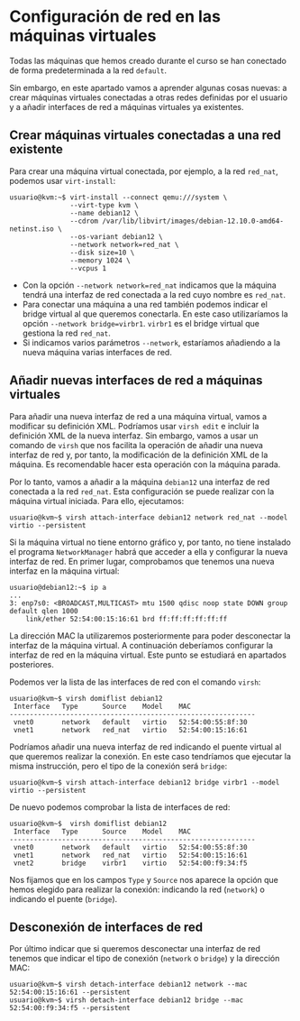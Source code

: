 # Configuración de red en las máquinas virtuales

Todas las máquinas que hemos creado durante el curso se han conectado de forma predeterminada a la red `default`. 

Sin embargo, en este apartado vamos a aprender algunas cosas nuevas: a crear máquinas virtuales conectadas a otras redes definidas por el usuario y a añadir interfaces de red a máquinas virtuales ya existentes.

## Crear máquinas virtuales conectadas a una red existente

Para crear una máquina virtual conectada, por ejemplo, a la red `red_nat`, podemos usar `virt-install`:

```
usuario@kvm:~$ virt-install --connect qemu:///system \
			   --virt-type kvm \
			   --name debian12 \
			   --cdrom /var/lib/libvirt/images/debian-12.10.0-amd64-netinst.iso \
			   --os-variant debian12 \
			   --network network=red_nat \
			   --disk size=10 \
			   --memory 1024 \
			   --vcpus 1
```

* Con la opción `--network network=red_nat` indicamos que la máquina tendrá una interfaz de red conectada a la red cuyo nombre es `red_nat`.
* Para conectar una máquina a una red también podemos indicar el bridge virtual al que queremos conectarla. En este caso utilizaríamos la opción `--network bridge=virbr1`. `virbr1` es el bridge virtual que gestiona la red `red_nat`.
* Si indicamos varios parámetros `--network`, estaríamos añadiendo a la nueva máquina varias interfaces de red.

## Añadir nuevas interfaces de red a máquinas virtuales

Para añadir una nueva interfaz de red a una máquina virtual, vamos a modificar su definición XML. Podríamos usar `virsh edit` e incluir la definición XML de la nueva interfaz. Sin embargo, vamos a usar un comando de `virsh` que nos facilita la operación de añadir una nueva interfaz de red y, por tanto, la modificación de la definición XML de la máquina. Es recomendable hacer esta operación con la máquina parada.

Por lo tanto, vamos a añadir a la máquina `debian12` una interfaz de red conectada a la red `red_nat`. Esta configuración se puede realizar con la máquina virtual iniciada. Para ello, ejecutamos:

```
usuario@kvm~$ virsh attach-interface debian12 network red_nat --model virtio --persistent
```

Si la máquina virtual no tiene entorno gráfico y, por tanto, no tiene instalado el programa `NetworkManager` habrá que acceder a ella y configurar la nueva interfaz de red. En primer lugar, comprobamos que tenemos una nueva interfaz en la máquina virtual:

```
usuario@debian12:~$ ip a
...
3: enp7s0: <BROADCAST,MULTICAST> mtu 1500 qdisc noop state DOWN group default qlen 1000
    link/ether 52:54:00:15:16:61 brd ff:ff:ff:ff:ff:ff
```

La dirección MAC la utilizaremos posteriormente para poder desconectar la interfaz de la máquina virtual. A continuación deberíamos configurar la interfaz de red en la máquina virtual. Este punto se estudiará en apartados posteriores.


Podemos ver la lista de las interfaces de red con el comando `virsh`:

```
usuario@kvm~$ virsh domiflist debian12 
 Interface   Type      Source    Model    MAC
-------------------------------------------------------------
 vnet0       network   default   virtio   52:54:00:55:8f:30
 vnet1       network   red_nat   virtio   52:54:00:15:16:61
```


Podríamos añadir una nueva interfaz de red indicando el puente virtual al que queremos realizar la conexión. En este caso tendríamos que ejecutar la misma instrucción, pero el tipo de la conexión será `bridge`:

```
usuario@kvm~$ virsh attach-interface debian12 bridge virbr1 --model virtio --persistent
```

De nuevo podemos comprobar la lista de interfaces de red:

```
usuario@kvm~$  virsh domiflist debian12 
 Interface   Type      Source    Model    MAC
-------------------------------------------------------------
 vnet0       network   default   virtio   52:54:00:55:8f:30
 vnet1       network   red_nat   virtio   52:54:00:15:16:61
 vnet2       bridge    virbr1    virtio   52:54:00:f9:34:f5
```

Nos fijamos que en los campos `Type` y `Source` nos aparece la opción que hemos elegido para realizar la conexión: indicando la red (`network`) o indicando el puente (`bridge`).

## Desconexión de interfaces de red

Por último indicar que si queremos desconectar una interfaz de red tenemos que indicar el tipo de conexión (`network` o `bridge`) y la dirección MAC:

```
usuario@kvm~$ virsh detach-interface debian12 network --mac 52:54:00:15:16:61 --persistent 
usuario@kvm~$ virsh detach-interface debian12 bridge --mac 52:54:00:f9:34:f5 --persistent 
```

